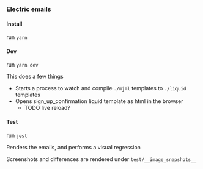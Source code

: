 ### Electric emails
#### Install

run ```yarn```

#### Dev

run ```yarn dev```

This does a few things
- Starts a process to watch and compile `./mjml` templates to `./liquid` templates
- Opens sign_up_confirmation liquid template as html in the browser
	- TODO live reload?

#### Test

run ```jest```

Renders the emails, and performs a visual regression

Screenshots and differences are rendered under `test/__image_snapshots__`